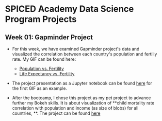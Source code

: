 # SPICED Academy Data Science Program Projects

## Week 01: Gapminder Project

* For this week, we have examined Gapminder project's data and visualized the
correlation between each country's population and fertiliy rate. My GIF can be
found here:
  * [Population vs. Fertility](https://github.com/iremnasir/bootcamp_progress/blob/master/Week_01/Day_4/Pop_vs_fert.gif)
  * [Life Expectancy vs. Fertility](https://github.com/iremnasir/bootcamp_progress/blob/master/Week_01/Day_4/life_expectancy_vs_fert.gif)

* The project presentation as a Jupyter notebook can be found [here](https://github.com/iremnasir/bootcamp_progress/blob/master/Week_01/Day_4/Project_Work-Wandering.ipynb) for the first GIF as an example.

* After the bootcamp, I chose this project as my pet project to advance further my Bokeh skills. It is about visualization of **child mortality rate correlation with population and income (as size of blobs) for all countries, **. The project can be found [here](https://github.com/iremnasir/bootcamp_progress/blob/master/Week_01/income_child_mortality/Child_Mortality_Income_Population_Bokeh.ipynb)

